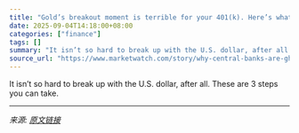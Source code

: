```yaml
---
title: "Gold’s breakout moment is terrible for your 401(k). Here’s what you can do about it."
date: 2025-09-04T14:18:00+08:00
categories: ["finance"]
tags: []
summary: "It isn’t so hard to break up with the U.S. dollar, after all. These are 3 steps you can take."
source_url: "https://www.marketwatch.com/story/why-central-banks-are-ghosting-treasurys-for-gold-and-what-it-means-for-your-401-k-eec0cbb9?mod=mw_rss_topstories"
---
```


It isn’t so hard to break up with the U.S. dollar, after all. These are 3 steps you can take.

---

*来源: [原文链接](https://www.marketwatch.com/story/why-central-banks-are-ghosting-treasurys-for-gold-and-what-it-means-for-your-401-k-eec0cbb9?mod=mw_rss_topstories)*
